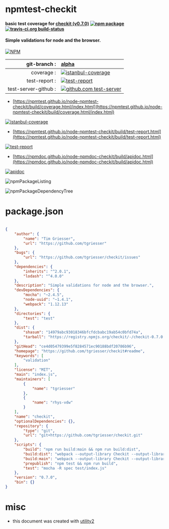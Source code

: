 # npmtest-checkit

#### basic test coverage for  [checkit (v0.7.0)](https://github.com/tgriesser/checkit#readme)  [![npm package](https://img.shields.io/npm/v/npmtest-checkit.svg?style=flat-square)](https://www.npmjs.org/package/npmtest-checkit) [![travis-ci.org build-status](https://api.travis-ci.org/npmtest/node-npmtest-checkit.svg)](https://travis-ci.org/npmtest/node-npmtest-checkit)

#### Simple validations for node and the browser.

[![NPM](https://nodei.co/npm/checkit.png?downloads=true&downloadRank=true&stars=true)](https://www.npmjs.com/package/checkit)

| git-branch : | [alpha](https://github.com/npmtest/node-npmtest-checkit/tree/alpha)|
|--:|:--|
| coverage : | [![istanbul-coverage](https://npmtest.github.io/node-npmtest-checkit/build/coverage.badge.svg)](https://npmtest.github.io/node-npmtest-checkit/build/coverage.html/index.html)|
| test-report : | [![test-report](https://npmtest.github.io/node-npmtest-checkit/build/test-report.badge.svg)](https://npmtest.github.io/node-npmtest-checkit/build/test-report.html)|
| test-server-github : | [![github.com test-server](https://npmtest.github.io/node-npmtest-checkit/GitHub-Mark-32px.png)](https://npmtest.github.io/node-npmtest-checkit/build/app/index.html) | | build-artifacts : | [![build-artifacts](https://npmtest.github.io/node-npmtest-checkit/glyphicons_144_folder_open.png)](https://github.com/npmtest/node-npmtest-checkit/tree/gh-pages/build)|

- [https://npmtest.github.io/node-npmtest-checkit/build/coverage.html/index.html](https://npmtest.github.io/node-npmtest-checkit/build/coverage.html/index.html)

[![istanbul-coverage](https://npmtest.github.io/node-npmtest-checkit/build/screenCapture.buildCi.browser.%252Ftmp%252Fbuild%252Fcoverage.lib.html.png)](https://npmtest.github.io/node-npmtest-checkit/build/coverage.html/index.html)

- [https://npmtest.github.io/node-npmtest-checkit/build/test-report.html](https://npmtest.github.io/node-npmtest-checkit/build/test-report.html)

[![test-report](https://npmtest.github.io/node-npmtest-checkit/build/screenCapture.buildCi.browser.%252Ftmp%252Fbuild%252Ftest-report.html.png)](https://npmtest.github.io/node-npmtest-checkit/build/test-report.html)

- [https://npmdoc.github.io/node-npmdoc-checkit/build/apidoc.html](https://npmdoc.github.io/node-npmdoc-checkit/build/apidoc.html)

[![apidoc](https://npmdoc.github.io/node-npmdoc-checkit/build/screenCapture.buildCi.browser.%252Ftmp%252Fbuild%252Fapidoc.html.png)](https://npmdoc.github.io/node-npmdoc-checkit/build/apidoc.html)

![npmPackageListing](https://npmtest.github.io/node-npmtest-checkit/build/screenCapture.npmPackageListing.svg)

![npmPackageDependencyTree](https://npmtest.github.io/node-npmtest-checkit/build/screenCapture.npmPackageDependencyTree.svg)



# package.json

```json

{
    "author": {
        "name": "Tim Griesser",
        "url": "https://github.com/tgriesser"
    },
    "bugs": {
        "url": "https://github.com/tgriesser/checkit/issues"
    },
    "dependencies": {
        "inherits": "^2.0.1",
        "lodash": "^4.0.0"
    },
    "description": "Simple validations for node and the browser.",
    "devDependencies": {
        "mocha": "~2.4.5",
        "node-uuid": "~1.4.1",
        "webpack": "1.12.13"
    },
    "directories": {
        "test": "test"
    },
    "dist": {
        "shasum": "14979abc93018346bfcfdcbabc19ab54c0bfd74a",
        "tarball": "https://registry.npmjs.org/checkit/-/checkit-0.7.0.tgz"
    },
    "gitHead": "ce4d05479399e5f8284571ec90188bdf20786b96",
    "homepage": "https://github.com/tgriesser/checkit#readme",
    "keywords": [
        "validation"
    ],
    "license": "MIT",
    "main": "index.js",
    "maintainers": [
        {
            "name": "tgriesser"
        },
        {
            "name": "rhys-vdw"
        }
    ],
    "name": "checkit",
    "optionalDependencies": {},
    "repository": {
        "type": "git",
        "url": "git+https://github.com/tgriesser/checkit.git"
    },
    "scripts": {
        "build": "npm run build:main && npm run build:dist",
        "build:dist": "webpack --output-library Checkit --output-library-target umd --optimize-minimize index.js dist/checkit.min.js",
        "build:main": "webpack --output-library Checkit --output-library-target umd index.js dist/checkit.js",
        "prepublish": "npm test && npm run build",
        "test": "mocha -R spec test/index.js"
    },
    "version": "0.7.0",
    "bin": {}
}
```



# misc
- this document was created with [utility2](https://github.com/kaizhu256/node-utility2)
